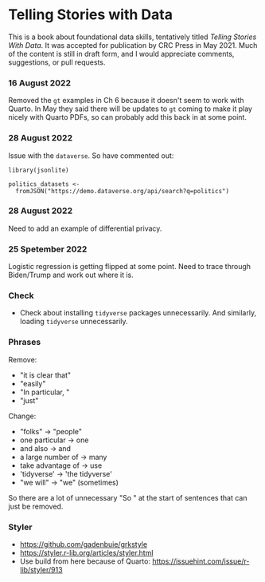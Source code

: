 # Telling Stories with Data

This is a book about foundational data skills, tentatively titled *Telling Stories With Data*. It was accepted for publication by CRC Press in May 2021. Much of the content is still in draft form, and I would appreciate comments, suggestions, or pull requests.


### 16 August 2022

Removed the `gt` examples in Ch 6 because it doesn't seem to work with Quarto. In May they said there will be updates to `gt` coming to make it play nicely with Quarto PDFs, so can probably add this back in at some point. 

### 28 August 2022

Issue with the `dataverse`. So have commented out:

```
library(jsonlite)

politics_datasets <-
  fromJSON("https://demo.dataverse.org/api/search?q=politics")
```
  
### 28 August 2022

Need to add an example of differential privacy.

### 25 Spetember 2022

Logistic regression is getting flipped at some point. Need to trace through Biden/Trump and work out where it is.
  

### Check

- Check about installing `tidyverse` packages unnecessarily. And similarly, loading `tidyverse` unnecessarily.

### Phrases

Remove:

- "it is clear that"
- "easily"
- "In particular, " 
- "just"

Change:

- "folks" -> "people"
- one particular -> one
- and also -> and
- a large number of -> many
- take advantage of -> use
- 'tidyverse' -> 'the tidyverse'
- "we will" -> "we" (sometimes)

So there are a lot of unnecessary "So " at the start of sentences that can just be removed.


### Styler

- https://github.com/gadenbuie/grkstyle
- https://styler.r-lib.org/articles/styler.html
- Use build from here because of Quarto: https://issuehint.com/issue/r-lib/styler/913

